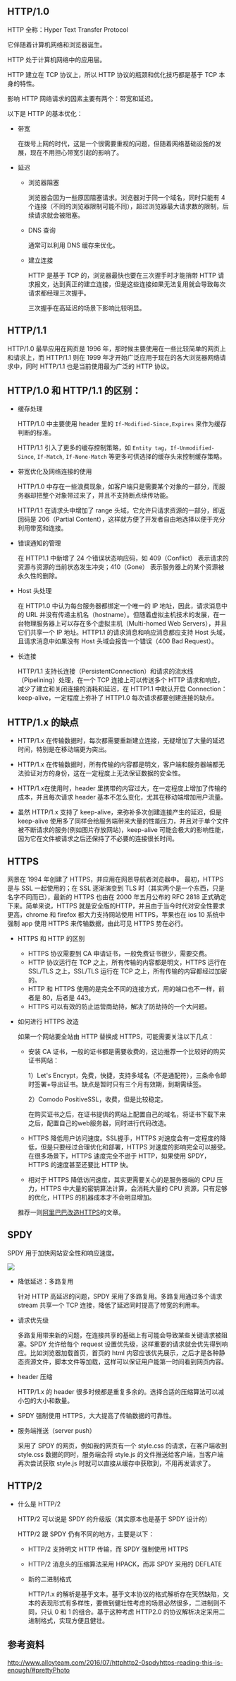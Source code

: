 ## HTTP/1.0

HTTP 全称：Hyper Text Transfer Protocol

它伴随着计算机网络和浏览器诞生。

HTTP 处于计算机网络中的应用层。

HTTP 建立在 TCP 协议上，所以 HTTP 协议的瓶颈和优化技巧都是基于 TCP 本身的特性。

影响 HTTP 网络请求的因素主要有两个：带宽和延迟。

以下是 HTTP 的基本优化：

+	带宽

	在拨号上网的时代，这是一个很需要重视的问题，但随着网络基础设施的发展，现在不用担心带宽引起的影响了。

+	延迟

	+	浏览器阻塞

		浏览器会因为一些原因阻塞请求。浏览器对于同一个域名，同时只能有 4 个连接（不同的浏览器限制可能不同），超过浏览器最大请求数的限制，后续请求就会被阻塞。

	+	DNS 查询

		通常可以利用 DNS 缓存来优化。

	+	建立连接

		HTTP 是基于 TCP 的，浏览器最快也要在三次握手时才能捎带 HTTP 请求报文，达到真正的建立连接，但是这些连接如果无法复用就会导致每次请求都经理三次握手。

		三次握手在高延迟的场景下影响比较明显。

## HTTP/1.1

HTTP/1.0 最早应用在网页是 1996 年，那时候主要使用在一些比较简单的网页上和请求上，而 HTTP/1.1 则在 1999 年才开始广泛应用于现在的各大浏览器网络请求中，同时 HTTP/1.1 也是当前使用最为广泛的 HTTP 协议。

## HTTP/1.0 和 HTTP/1.1 的区别：

+	缓存处理

	HTTP/1.0 中主要使用 header 里的 `If-Modified-Since,Expires` 来作为缓存判断的标准。

	HTTP/1.1 引入了更多的缓存控制策略，如 `Entity tag`，`If-Unmodified-Since`,  `If-Match`, `If-None-Match` 等更多可供选择的缓存头来控制缓存策略。

+	带宽优化及网络连接的使用

	HTTP/1.0 中存在一些浪费现象，如客户端只是需要某个对象的一部分，而服务器却把整个对象带过来了，并且不支持断点续传功能。

	HTTP/1.1 在请求头中增加了 range 头域，它允许只请求资源的一部分，即返回码是 206（Partial Content），这样就方便了开发者自由地选择以便于充分利用带宽和连接。

+	错误通知的管理

	在 HTTP1.1 中新增了 24 个错误状态响应码，如 409（Conflict） 表示请求的资源与资源的当前状态发生冲突；410（Gone） 表示服务器上的某个资源被永久性的删除。

+	Host 头处理

	在 HTTP1.0 中认为每台服务器都绑定一个唯一的 IP 地址，因此，请求消息中的 URL 并没有传递主机名（hostname）。但随着虚拟主机技术的发展，在一台物理服务器上可以存在多个虚拟主机（Multi-homed Web Servers），并且它们共享一个 IP 地址。HTTP1.1 的请求消息和响应消息都应支持 Host 头域，且请求消息中如果没有 Host 头域会报告一个错误（400 Bad Request）。

+	长连接

	HTTP/1.1 支持长连接（PersistentConnection）和请求的流水线（Pipelining）处理，在一个 TCP 连接上可以传送多个 HTTP 请求和响应，减少了建立和关闭连接的消耗和延迟，在 HTTP1.1 中默认开启 Connection： keep-alive，一定程度上弥补了 HTTP1.0 每次请求都要创建连接的缺点。

## HTTP/1.x 的缺点

+	HTTP/1.x 在传输数据时，每次都需要重新建立连接，无疑增加了大量的延迟时间，特别是在移动端更为突出。

+	HTTP/1.x 在传输数据时，所有传输的内容都是明文，客户端和服务器端都无法验证对方的身份，这在一定程度上无法保证数据的安全性。

+	HTTP/1.x在使用时，header 里携带的内容过大，在一定程度上增加了传输的成本，并且每次请求 header 基本不怎么变化，尤其在移动端增加用户流量。

+	虽然 HTTP/1.x 支持了 keep-alive，来弥补多次创建连接产生的延迟，但是 keep-alive 使用多了同样会给服务端带来大量的性能压力，并且对于单个文件被不断请求的服务(例如图片存放网站)，keep-alive 可能会极大的影响性能，因为它在文件被请求之后还保持了不必要的连接很长时间。

## HTTPS

网景在 1994 年创建了 HTTPS，并应用在网景导航者浏览器中。 最初，HTTPS 是与 SSL 一起使用的；在 SSL 逐渐演变到 TLS 时（其实两个是一个东西，只是名字不同而已），最新的 HTTPS 也由在 2000 年五月公布的 RFC 2818 正式确定下来。简单来说，HTTPS 就是安全版的HTTP，并且由于当今时代对安全性要求更高，chrome 和 firefox 都大力支持网站使用 HTTPS，苹果也在 ios 10 系统中强制 app 使用 HTTPS 来传输数据，由此可见 HTTPS 势在必行。 

+	HTTPS 和 HTTP 的区别

	+	HTTPS 协议需要到 CA 申请证书，一般免费证书很少，需要交费。 
	+	HTTP 协议运行在 TCP 之上，所有传输的内容都是明文，HTTPS 运行在 SSL/TLS 之上，SSL/TLS 运行在 TCP 之上，所有传输的内容都经过加密的。
	+	HTTP 和 HTTPS 使用的是完全不同的连接方式，用的端口也不一样，前者是 80，后者是 443。
	+	HTTPS 可以有效的防止运营商劫持，解决了防劫持的一个大问题。

+	如何进行 HTTPS 改造

	如果一个网站要全站由 HTTP 替换成 HTTPS，可能需要关注以下几点：

	+	安装 CA 证书，一般的证书都是需要收费的，这边推荐一个比较好的购买证书网站：

		1）Let's Encrypt，免费，快捷，支持多域名（不是通配符），三条命令即时签署+导出证书。缺点是暂时只有三个月有效期，到期需续签。

		2）Comodo PositiveSSL，收费，但是比较稳定。

		在购买证书之后，在证书提供的网站上配置自己的域名，将证书下载下来之后，配置自己的web服务器，同时进行代码改造。

	+	HTTPS 降低用户访问速度。SSL握手，HTTPS 对速度会有一定程度的降低，但是只要经过合理优化和部署，HTTPS 对速度的影响完全可以接受。在很多场景下，HTTPS 速度完全不逊于 HTTP，如果使用 SPDY，HTTPS 的速度甚至还要比 HTTP 快。

	+	相对于 HTTPS 降低访问速度，其实更需要关心的是服务器端的 CPU 压力，HTTPS 中大量的密钥算法计算，会消耗大量的 CPU 资源，只有足够的优化，HTTPS 的机器成本才不会明显增加。

	推荐一则[阿里巴巴改造HTTPS](http://velocity.oreilly.com.cn/2015/ppts/lizhenyu.pdf)的文章。  

## SPDY

SPDY 用于加快网站安全性和响应速度。

<img src="http://tenny.qiniudn.com/SPDY.png">

+	降低延迟：多路复用

	针对 HTTP 高延迟的问题，SPDY 采用了多路复用。多路复用通过多个请求 stream 共享一个 TCP 连接，降低了延迟同时提高了带宽的利用率。

+	请求优先级

	多路复用带来新的问题，在连接共享的基础上有可能会导致某些关键请求被阻塞。SPDY 允许给每个 request 设置优先级，这样重要的请求就会优先得到响应。比如浏览器加载首页，首页的 html 内容应该优先展示，之后才是各种静态资源文件，脚本文件等加载，这样可以保证用户能第一时间看到网页内容。

+	header 压缩

	HTTP/1.x 的 header 很多时候都是重复多余的。选择合适的压缩算法可以减小包的大小和数量。

+	SPDY 强制使用 HTTPS，大大提高了传输数据的可靠性。

+	服务端推送（server push）

	采用了 SPDY 的网页，例如我的网页有一个 style.css 的请求，在客户端收到 style.css 数据的同时，服务端会将 style.js 的文件推送给客户端，当客户端再次尝试获取 style.js 时就可以直接从缓存中获取到，不用再发请求了。

## HTTP/2

+	什么是 HTTP/2

	HTTP/2 可以说是 SPDY 的升级版（其实原本也是基于 SPDY 设计的）

	HTTP/2 跟 SPDY 仍有不同的地方，主要是以下：

	+	HTTP/2 支持明文 HTTP 传输，而 SPDY 强制使用 HTTPS
	+	HTTP/2 消息头的压缩算法采用 HPACK，而非 SPDY 采用的 DEFLATE
	+	新的二进制格式

		HTTP/1.x 的解析是基于文本。基于文本协议的格式解析存在天然缺陷，文本的表现形式有多样性，要做到健壮性考虑的场景必然很多，二进制则不同，只认 0 和 1 的组合。基于这种考虑 HTTP2.0 的协议解析决定采用二进制格式，实现方便且健壮。


## 参考资料

http://www.alloyteam.com/2016/07/httphttp2-0spdyhttps-reading-this-is-enough/#prettyPhoto
